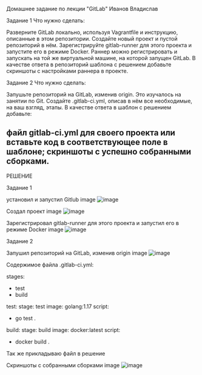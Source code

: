 Домашнее задание по лекции "GitLab" Иванов Владислав

Задание 1
Что нужно сделать:

Разверните GitLab локально, используя Vagrantfile и инструкцию, описанные в этом репозитории.
Создайте новый проект и пустой репозиторий в нём.
Зарегистрируйте gitlab-runner для этого проекта и запустите его в режиме Docker. Раннер можно регистрировать и запускать на той же виртуальной машине, на которой запущен GitLab.
В качестве ответа в репозиторий шаблона с решением добавьте скриншоты с настройками раннера в проекте.

Задание 2
Что нужно сделать:

Запушьте репозиторий на GitLab, изменив origin. Это изучалось на занятии по Git.
Создайте .gitlab-ci.yml, описав в нём все необходимые, на ваш взгляд, этапы.
В качестве ответа в шаблон с решением добавьте:

файл gitlab-ci.yml для своего проекта или вставьте код в соответствующее поле в шаблоне;
скриншоты с успешно собранными сборками.
---

РЕШЕНИЕ

Задание 1

установил и запустил Gitlub image
![image](https://github.com/user-attachments/assets/b86ad414-e1dc-4852-9462-3892c283996d)

Создал проект image
![image](https://github.com/user-attachments/assets/61a430a9-f35c-4dc1-87d8-1473df409f84)

Зарегистрировал gitlab-runner для этого проекта и запустил его в режиме Docker image
![image](https://github.com/user-attachments/assets/d5f79c6f-9205-4531-ad18-338138f266a0)





   Задание 2

Запушил репозиторий на GitLab, изменив origin image
![image](https://github.com/user-attachments/assets/e30a3561-8a52-41cf-82ea-914dcdd1c082)

Содержимое файла .gitlab-ci.yml:

stages:
  - test
  - build

test:
  stage: test
  image: golang:1.17
  script: 
   - go test .

build:
  stage: build
  image: docker:latest
  script:
   - docker build .

Так же прикладываю файл в решение

Скриншоты с собранными сборками image
![image](https://github.com/user-attachments/assets/71b59e71-61da-48da-bdf5-164e88786324)




